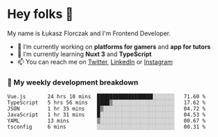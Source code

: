# Hey folks 👋

My name is Łukasz Florczak and I'm Frontend Developer. 

- 🔭 I’m currently working on **platforms for gamers** and **app for tutors**
- 🌱 I’m currently learning **Nuxt 3** and **TypeScript**
- 📫 You can reach me on [Twitter](https://twitter.com/lukaszflorczak), [LinkedIn](https://pl.linkedin.com/in/lukasz-florczak) or [Instagram](https://instagram.com/lukaszflorczak)


### 🧮 My weekly development breakdown

<!--START_SECTION:waka-->

```text
Vue.js       24 hrs 10 mins  ██████████████████░░░░░░░   71.60 %
TypeScript   5 hrs 56 mins   ████▒░░░░░░░░░░░░░░░░░░░░   17.62 %
JSON         1 hr 35 mins    █▒░░░░░░░░░░░░░░░░░░░░░░░   04.72 %
JavaScript   1 hr 31 mins    █░░░░░░░░░░░░░░░░░░░░░░░░   04.53 %
YAML         13 mins         ▒░░░░░░░░░░░░░░░░░░░░░░░░   00.67 %
tsconfig     6 mins          ░░░░░░░░░░░░░░░░░░░░░░░░░   00.31 %
```

<!--END_SECTION:waka-->

<!--
**lukaszflorczak/lukaszflorczak** is a ✨ _special_ ✨ repository because its `README.md` (this file) appears on your GitHub profile.

Here are some ideas to get you started:

- 🔭 I’m currently working on ...
- 🌱 I’m currently learning ...
- 👯 I’m looking to collaborate on ...
- 🤔 I’m looking for help with ...
- 💬 Ask me about ...
- 📫 How to reach me: ...
- 😄 Pronouns: ...
- ⚡ Fun fact: ...
-->
